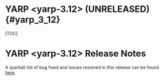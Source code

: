 YARP <yarp-3.12> (UNRELEASED)                                         {#yarp_3_12}
============================

[TOC]

YARP <yarp-3.12> Release Notes
=============================


A (partial) list of bug fixed and issues resolved in this release can be found
[here](https://github.com/robotology/yarp/issues?q=label%3A%22Fixed+in%3A+YARP+yarp-3.12%22).

